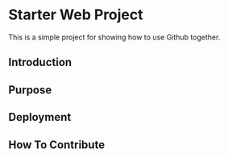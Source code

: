 # Starter Web Project

This is a simple project for showing how to use Github together.

## Introduction

## Purpose

## Deployment

## How To Contribute